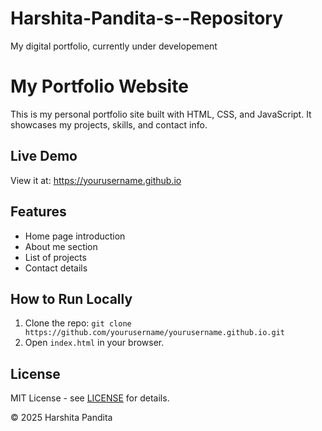 # Harshita-Pandita-s--Repository
My digital portfolio, currently under developement
#

# My Portfolio Website

This is my personal portfolio site built with HTML, CSS, and JavaScript. It showcases my projects, skills, and contact info.

## Live Demo
View it at: https://yourusername.github.io

## Features
- Home page introduction
- About me section
- List of projects
- Contact details

## How to Run Locally
1. Clone the repo: `git clone https://github.com/yourusername/yourusername.github.io.git`
2. Open `index.html` in your browser.

## License
MIT License - see [LICENSE](LICENSE) for details.

© 2025 Harshita Pandita
